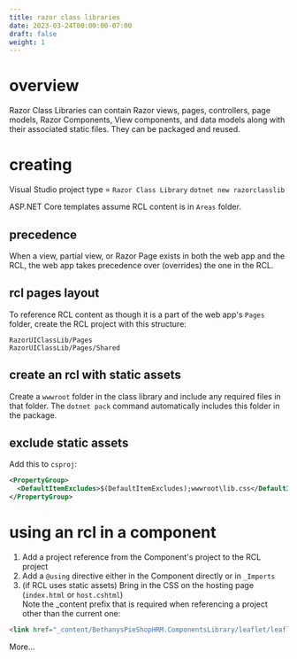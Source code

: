 ```yaml
---
title: razor class libraries
date: 2023-03-24T00:00:00-07:00
draft: false
weight: 1
---
```


# overview
Razor Class Libraries can contain Razor views, pages, controllers, page models, Razor Components, View components, and data models along with their associated static files.  They can be packaged and reused.

# creating
Visual Studio project type = `Razor Class Library`
`dotnet new razorclasslib`

ASP.NET Core templates assume RCL content is in `Areas` folder.

## precedence
When a view, partial view, or Razor Page exists in both the web app and the RCL, the web app takes precedence over (overrides) the one in the RCL.

## rcl pages layout
To reference RCL content as though it is a part of the web app's `Pages` folder, create the RCL project with this structure:
```
RazorUIClassLib/Pages
RazorUIClassLib/Pages/Shared
```

## create an rcl with static assets
Create a `wwwroot` folder in the class library and include any required files in that folder.
The `dotnet pack` command automatically includes this folder in the package.

## exclude static assets
Add this to `csproj`:
```xml
<PropertyGroup>
  <DefaultItemExcludes>$(DefaultItemExcludes);wwwroot\lib.css</DefaultItemExcludes>
</PropertyGroup>
```

# using an rcl in a component
1. Add a project reference from the Component's project to the RCL project
2. Add a `@using` directive either in the Component directly or in `_Imports`
3. (if RCL uses static assets) Bring in the CSS on the hosting page (`index.html` or `host.cshtml`)  
Note the _content prefix that is required when referencing a project other than the current one:
```html
<link href="_content/BethanysPieShopHRM.ComponentsLibrary/leaflet/leaflet.css" rel="stylesheet" />
```

More…
